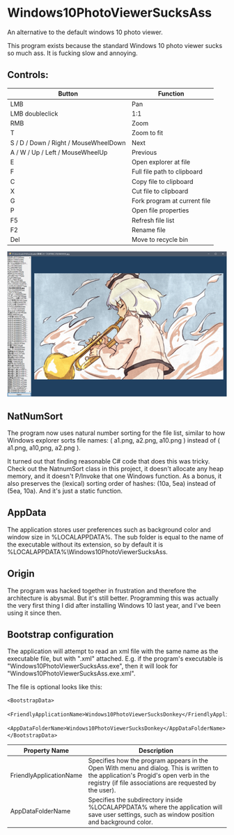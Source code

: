 # Windows10PhotoViewerSucksAss
An alternative to the default windows 10 photo viewer.

This program exists because the standard Windows 10 photo viewer sucks so much ass. It is fucking slow and annoying.

## Controls:

| Button | Function |
|------|-----|
| LMB | Pan |
| LMB doubleclick | 1:1 |
| RMB | Zoom |
| T | Zoom to fit |
| S / D / Down / Right / MouseWheelDown | Next |
| A / W / Up / Left / MouseWheelUp | Previous |
| E | Open explorer at file |
| F | Full file path to clipboard |
| C | Copy file to clipboard |
| X | Cut file to clipboard |
| G | Fork program at current file |
| P | Open file properties |
| F5 | Refresh file list |
| F2 | Rename file |
| Del | Move to recycle bin |


![screenshot](img/screenshot.png)

## NatNumSort

The program now uses natural number sorting for the file list, similar to how Windows explorer sorts file names: ( a1.png, a2.png, a10.png ) instead of ( a1.png, a10,png, a2.png ).

It turned out that finding reasonable C# code that does this was tricky. Check out the NatnumSort class in this project, it doesn't allocate any heap memory, and it doesn't P/Invoke that one Windows function. As a bonus, it also preserves the (lexical) sorting order of hashes: (10a, 5ea) instead of (5ea, 10a). And it's just a static function.

## AppData

The application stores user preferences such as background color and window size in %LOCALAPPDATA%. The sub folder is equal to the name of the executable without its extension, so by default it is %LOCALAPPDATA%\Windows10PhotoViewerSucksAss.

## Origin

The program was hacked together in frustration and therefore the architecture is abysmal. But it's still better. Programming this was actually the very first thing I did after installing Windows 10 last year, and I've been using it since then.

## Bootstrap configuration

The application will attempt to read an xml file with the same name as the executable file, but with ".xml" attached. E.g. if the program's executable is "Windows10PhotoViewerSucksAss.exe", then it will look for "Windows10PhotoViewerSucksAss.exe.xml".

The file is optional looks like this:

```
<BootstrapData>
  <FriendlyApplicationName>Windows10PhotoViewerSucksDonkey</FriendlyApplicationName>
  <AppDataFolderName>Windows10PhotoViewerSucksDonkey</AppDataFolderName>
</BootstrapData>
```

| Property Name | Description |
|---------------|-------------|
| FriendlyApplicationName | Specifies how the program appears in the Open With menu and dialog. This is written to the application's Progid's open verb in the registry (if file associations are requested by the user). |
| AppDataFolderName | Specifies the subdirectory inside %LOCALAPPDATA% where the application will save user settings, such as window position and background color. |
